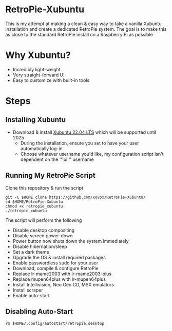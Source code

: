 # RetroPie-Xubuntu

This is my attempt at making a clean & easy way to take a vanilla Xubuntu
installation and create a dedicated RetroPie system.  The goal is to make
this as close to the standard RetroPie install on a Raspberry Pi as
possible

# Why Xubuntu?

* Incredibly light-weight
* Very straight-forward UI
* Easy to customize with built-in tools

# Steps

## Installing Xubuntu

* Download & install [Xubuntu 22.04 LTS](https://xubuntu.org/download/) which will be
supported until 2025
  * During the installation, ensure you set to have your user automatically log-in
  * Choose whatever username you'd like, my configuration script isn't dependent on the '''pi''' username

## Running My RetroPie Script

Clone this repository & run the script

```
git -C $HOME clone https://github.com/xovox/RetroPie-Xubuntu/
cd $HOME/RetroPie-Xubuntu
chmod +x retropie_xubuntu
./retropie_xubuntu
```

The script will perform the following

* Disable desktop compositing
* Disable screen power-down
* Power button now shuts down the system immediately
* Disable hibernation/sleep
* Set a dark theme
* Upgrade the OS & install required packages
* Enable passwordless sudo for your user
* Download, compile & configure RetroPie
* Replace lr-mame2003 with lr-mame2003-plus
* Replace mupen64plus with lr-mupen64plus
* Install Intellivision, Neo Geo CD, MSX emulators
* Install scraper
* Enable auto-start

## Disabling Auto-Start

```
rm $HOME/.config/autostart/retropie.desktop
```
